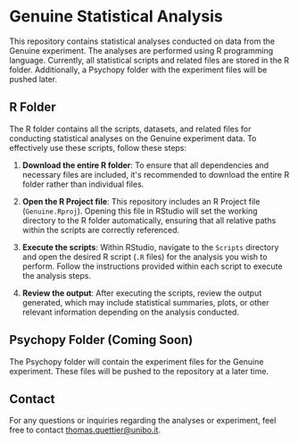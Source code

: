 # Genuine Statistical Analysis

This repository contains statistical analyses conducted on data from the Genuine experiment. The analyses are performed using R programming language. Currently, all statistical scripts and related files are stored in the R folder. Additionally, a Psychopy folder with the experiment files will be pushed later.

## R Folder

The R folder contains all the scripts, datasets, and related files for conducting statistical analyses on the Genuine experiment data. To effectively use these scripts, follow these steps:

1. **Download the entire R folder**: To ensure that all dependencies and necessary files are included, it's recommended to download the entire R folder rather than individual files.

2. **Open the R Project file**: This repository includes an R Project file (`Genuine.Rproj`). Opening this file in RStudio will set the working directory to the R folder automatically, ensuring that all relative paths within the scripts are correctly referenced.

3. **Execute the scripts**: Within RStudio, navigate to the `Scripts` directory and open the desired R script (`.R` files) for the analysis you wish to perform. Follow the instructions provided within each script to execute the analysis steps.

4. **Review the output**: After executing the scripts, review the output generated, which may include statistical summaries, plots, or other relevant information depending on the analysis conducted.

## Psychopy Folder (Coming Soon)

The Psychopy folder will contain the experiment files for the Genuine experiment. These files will be pushed to the repository at a later time.

## Contact

For any questions or inquiries regarding the analyses or experiment, feel free to contact [thomas.quettier@unibo.it](mailto:thomas.quettier2@unibo.it).


